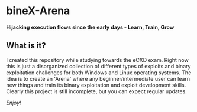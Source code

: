# bineX-Arena
**Hijacking execution flows since the early days - Learn, Train, Grow**

## What is it?
I created this repository while studying towards the eCXD exam. Right now this is just a disorganized collection of different types of exploits and binary exploitation challenges for both Windows and Linux operating systems. The idea is to create an 'Arena' where any beginner/intermediate user can learn new things and train its binary exploitation and exploit development skills. Clearly this project is still incomplete, but you can expect regular updates.

*Enjoy!*
